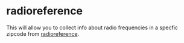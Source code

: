 # radioreference

This will allow you to collect info about radio frequencies in a specfic zipcode from [radioreference](https://www.radioreference.com/).

